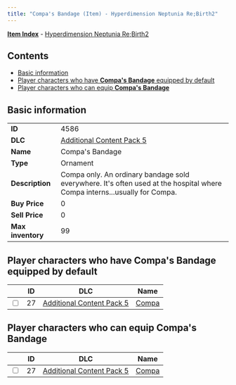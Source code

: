 ```yaml
---
title: "Compa's Bandage (Item) - Hyperdimension Neptunia Re;Birth2"
---
```


[**Item Index**](/neptunia/rb2/item/index.html) - [Hyperdimension Neptunia Re;Birth2](/neptunia/rb2)

## Contents

- [Basic information](#basic-information)
- [Player characters who have **Compa's Bandage** equipped by default](#player-characters-who-have-compas-bandage-equipped-by-default)
- [Player characters who can equip **Compa's Bandage**](#player-characters-who-can-equip-compas-bandage)

## Basic information

|   |   |
| -- | -- |
| **ID** | 4586 |
| **DLC** | [Additional Content Pack 5](/neptunia/rb2/dlc/13-pack5.html) |
| **Name** | Compa's Bandage |
| **Type** | Ornament |
| **Description** | Compa only. An ordinary bandage sold everywhere. It's often used at the hospital where Compa interns...usually for Compa. |
| **Buy Price** | 0 |
| **Sell Price** | 0 |
| **Max inventory** | 99 |

## Player characters who have **Compa's Bandage** equipped by default

|    | ID | DLC | Name |
| -- | -- | --- | ---- |
| <input type="checkbox" id="rb2-player-13-27" class="trackbox" /> | 27 | [Additional Content Pack 5](/neptunia/rb2/dlc/13-pack5.html) | [Compa](/neptunia/rb2/player/13-27-compa.html) |

## Player characters who can equip **Compa's Bandage**

|    | ID | DLC | Name |
| -- | -- | --- | ---- |
| <input type="checkbox" id="rb2-player-13-27" class="trackbox" /> | 27 | [Additional Content Pack 5](/neptunia/rb2/dlc/13-pack5.html) | [Compa](/neptunia/rb2/player/13-27-compa.html) |